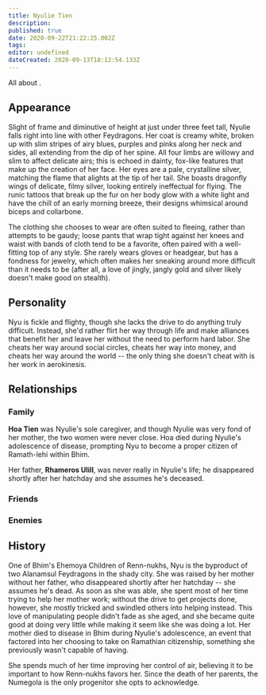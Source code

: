 ```yaml
---
title: Nyulie Tien
description: 
published: true
date: 2020-09-22T21:22:25.002Z
tags: 
editor: undefined
dateCreated: 2020-09-13T18:12:54.133Z
---
```


All about .

Appearance
----------

Slight of frame and diminutive of height at just under three feet tall, Nyulie falls right into line with other Feydragons. Her coat is creamy white, broken up with slim stripes of airy blues, purples and pinks along her neck and sides, all extending from the dip of her spine. All four limbs are willowy and slim to affect delicate airs; this is echoed in dainty, fox-like features that make up the creation of her face. Her eyes are a pale, crystalline silver, matching the flame that alights at the tip of her tail. She boasts dragonfly wings of delicate, filmy silver, looking entirely ineffectual for flying. The runic tattoos that break up the fur on her body glow with a white light and have the chill of an early morning breeze, their designs whimsical around biceps and collarbone.

The clothing she chooses to wear are often suited to fleeing, rather than attempts to be gaudy; loose pants that wrap tight against her knees and waist with bands of cloth tend to be a favorite, often paired with a well-fitting top of any style. She rarely wears gloves or headgear, but has a fondness for jewelry, which often makes her sneaking around more difficult than it needs to be (after all, a love of jingly, jangly gold and silver likely doesn't make good on stealth).

Personality
-----------

Nyu is fickle and flighty, though she lacks the drive to do anything truly difficult. Instead, she'd rather flirt her way through life and make alliances that benefit her and leave her without the need to perform hard labor. She cheats her way around social circles, cheats her way into money, and cheats her way around the world -- the only thing she doesn't cheat with is her work in aerokinesis.

Relationships
-------------

### Family

**Hoa Tien** was Nyulie's sole caregiver, and though Nyulie was very fond of her mother, the two women were never close. Hoa died during Nyulie's adolescence of disease, prompting Nyu to become a proper citizen of Ramath-lehi within Bhim.

Her father, **Rhameros Ulill**, was never really in Nyulie's life; he disappeared shortly after her hatchday and she assumes he's deceased.

### Friends

### Enemies

History
-------

One of Bhim's Ehemoya Children of Renn-nukhs, Nyu is the byproduct of two Alanamsul Feydragons in the shady city. She was raised by her mother without her father, who disappeared shortly after her hatchday -- she assumes he's dead. As soon as she was able, she spent most of her time trying to help her mother work; without the drive to get projects done, however, she mostly tricked and swindled others into helping instead. This love of manipulating people didn't fade as she aged, and she became quite good at doing very little while making it seem like she was doing a lot. Her mother died to disease in Bhim during Nyulie's adolescence, an event that factored into her choosing to take on Ramathian citizenship, something she previously wasn't capable of having.

She spends much of her time improving her control of air, believing it to be important to how Renn-nukhs favors her. Since the death of her parents, the Numegola is the only progenitor she opts to acknowledge.